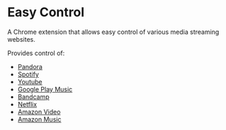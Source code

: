 # Easy Control
A Chrome extension that allows easy control of various media streaming websites.

Provides control of:
* [Pandora](http://www.pandora.com/)
* [Spotify](https://play.spotify.com/)
* [Youtube](https://www.youtube.com/)
* [Google Play Music](https://play.google.com/music/)
* [Bandcamp](https://bandcamp.com/)
* [Netflix](https://www.netflix.com/)
* [Amazon Video](https://www.amazon.com/gp/video/getstarted/)
* [Amazon Music](https://music.amazon.com/)
